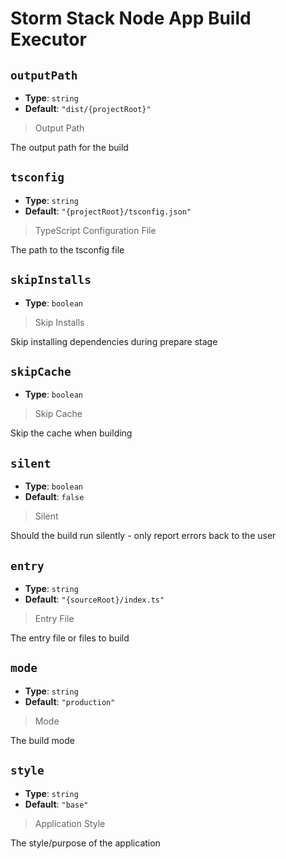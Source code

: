 
<!-- Generated by @storm-software/untyped -->
<!-- Do not edit this file directly -->

# Storm Stack Node App Build Executor

## `outputPath`
- **Type**: `string`
- **Default**: `"dist/{projectRoot}"`

> Output Path


The output path for the build


## `tsconfig`
- **Type**: `string`
- **Default**: `"{projectRoot}/tsconfig.json"`

> TypeScript Configuration File


The path to the tsconfig file


## `skipInstalls`
- **Type**: `boolean`

> Skip Installs


Skip installing dependencies during prepare stage


## `skipCache`
- **Type**: `boolean`

> Skip Cache


Skip the cache when building


## `silent`
- **Type**: `boolean`
- **Default**: `false`

> Silent


Should the build run silently - only report errors back to the user


## `entry`
- **Type**: `string`
- **Default**: `"{sourceRoot}/index.ts"`

> Entry File


The entry file or files to build


## `mode`
- **Type**: `string`
- **Default**: `"production"`

> Mode


The build mode


## `style`
- **Type**: `string`
- **Default**: `"base"`

> Application Style


The style/purpose of the application


